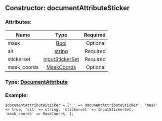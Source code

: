 ## Constructor: documentAttributeSticker  

### Attributes:

| Name     |    Type       | Required |
|----------|:-------------:|---------:|
|mask|[Bool](../types/Bool.md) | Optional|
|alt|[string](../types/string.md) | Required|
|stickerset|[InputStickerSet](../types/InputStickerSet.md) | Required|
|mask\_coords|[MaskCoords](../types/MaskCoords.md) | Optional|



### Type: [DocumentAttribute](../types/DocumentAttribute.md)


### Example:

```
$documentAttributeSticker = ['_' => documentAttributeSticker', 'mask' => true, 'alt' => string, 'stickerset' => InputStickerSet, 'mask_coords' => MaskCoords, ];
```